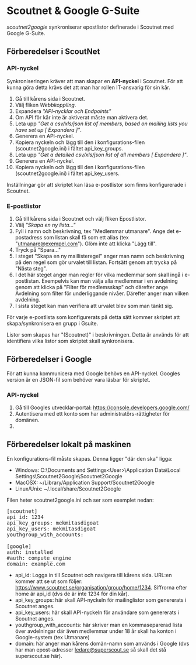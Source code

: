 # Scoutnet & Google G-Suite

_scoutnet2google_ synkroniserar epostlistor definerade i 
Scoutnet med Google G-Suite.

## Förberedelser i ScoutNet

### API-nyckel

Synkroniseringen kräver att man skapar en **API-nyckel** i 
Scoutnet. För att kunna göra detta krävs det att man har 
rollen IT-ansvarig för sin kår. 

1. Gå till kårens sida i Scoutnet.
2. Välj fliken *Webbkoppling*.
3. Expandera *"API-nycklar och Endpoints"*
4. Om API för kår inte är aktiverat måste man aktivera det.
5. Leta upp *"Get a csv/xls/json list of members, based on 
   mailing lists you have set up [ Expandera ]"*. 
6. Generera en API-nyckel.
7. Kopiera nyckeln och lägg till den i konfigurations-filen 
   (scoutnet2google.ini) i fältet api_key_groups.
8. Leta upp *"Get a detailed csv/xls/json list of all 
   members [ Expandera ]"*. 
9. Generera en API-nyckel.
10. Kopiera nyckeln och lägg till den i konfigurations-filen 
   (scoutnet2google.ini) i fältet api_key_users.

Inställningar gör att skriptet kan läsa e-postlistor som 
finns konfigurerade i Scoutnet.

### E-postlistor

1. Gå till kårens sida i Scoutnet och välj fliken Epostlistor.
2. Välj *"Skapa en ny lista..."*
3. Fyll i namn och beskrivning, tex "Medlemmar utmanare". Ange det
   e-postadress som listan skall få som ett alias (tex 
   "utmanare@exempel.com"). Glöm inte att klicka "Lägg till".
4. Tryck på "Spara..."
5. I steget "Skapa en ny maillisteregel" anger man namn och 
   beskrivning på den regel som gör urvalet till listan. 
   Fortsätt genom att trycka på "Nästa steg".
6. I det här steget anger man regler för vilka medlemmar 
   som skall ingå i e-postlistan. Exempelvis kan man 
   välja alla medlemmar i en avdelning genom att klicka på
   "Filter för medlemsskap" och därefter ange Avdelning som 
   filter för underliggande nivåer. Därefter anger man 
   vilken avdelning.
7. I sista steget kan man verifiera att urvalet blev som man
   tänkt sig.

För varje e-postlista som konfigurerats på detta sätt kommer
skriptet att skapa/synkronisera en grupp i Gsuite.

Listor som skapas har "(Scoutnet)" i beskrivningen. Detta är
används för att identifiera vilka listor som skriptet skall
synkronisera.

## Förberedelser i Google

För att kunna kommunicera med Google behövs en API-nyckel.
Googles version är en JSON-fil som behöver vara läsbar för
skriptet.

### API-nyckel

1. Gå till Googles utvecklar-portal: 
   https://console.developers.google.com/
2. Autentisera med ett konto som har administratörs-rättigheter
   för domänen.
3. 

## Förberedelser lokalt på maskinen

En konfigurations-fil måste skapas. Denna ligger "där den 
ska" ligga:

* Windows: C:\Documents and Settings\<User>\Application Data\Local Settings\Scoutnet2Google\Scoutnet2Google
* MacOSX: ~/Library/Application Support/Scoutnet2Google
* Linux/Unix: ~/.local/share/Scoutnet2Google

Filen heter scoutnet2google.ini och ser som exemplet nedan:

<pre>
[scoutnet]
api_id: 1234
api_key_groups: mekmitasdigoat
api_key_users: mekmitasdigoat
youthgroup_with_accounts:

[google]
auth: installed
#auth: compute_engine
domain: example.com
</pre>

* api_id: Logga in till Scoutnet och navigera till kårens 
  sida. URL:en kommer att se ut som följer: https://www.scoutnet.se/organisation/group/home/1234. 
  Siffrorna efter home är api_id (dvs de är inte 1234 för 
  din kår).
* api_key_groups: här skall API-nyckeln för mailinglistor 
  som genererats i Scoutnet anges.
* api_key_users: här skall API-nyckeln för användare som 
  genererats i Scoutnet anges.
* youthgroup_with_accounts: här skriver man en kommaseparerad
  lista över avdelningar där även medlemmar under 18 år skall
  ha konton i Google-system (tex Utmanare)
* domain: här anger man kårens domän-namn som används i 
  Google (dvs har man epost-adresser ledare@superscout.se 
  så skall det stå superscout.se här).